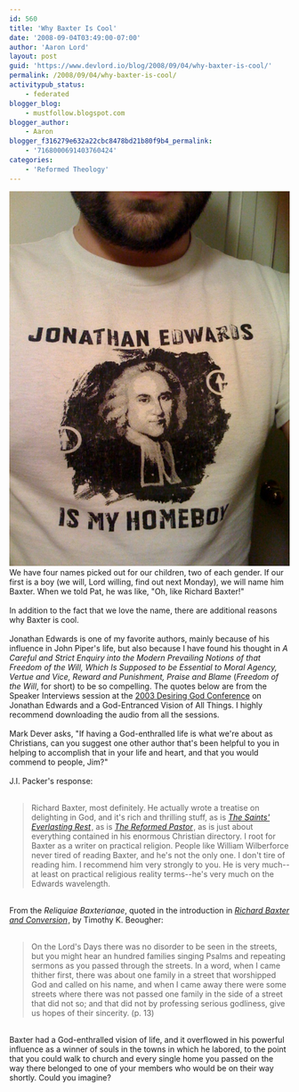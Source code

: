 ```yaml
---
id: 560
title: 'Why Baxter Is Cool'
date: '2008-09-04T03:49:00-07:00'
author: 'Aaron Lord'
layout: post
guid: 'https://www.devlord.io/blog/2008/09/04/why-baxter-is-cool/'
permalink: /2008/09/04/why-baxter-is-cool/
activitypub_status:
    - federated
blogger_blog:
    - mustfollow.blogspot.com
blogger_author:
    - Aaron
blogger_f316279e632a22cbc8478bd21b80f9b4_permalink:
    - '7168000691403760424'
categories:
    - 'Reformed Theology'
---
```


<a href="/assets/img/2011/10/photo-742994.jpg"><img src="/assets/img/2011/10/photo-742994.jpg?w=225" border="0" alt="" /></a>We have four names picked out for our children, two of each gender.  If our first is a boy (we will, Lord willing, find out next Monday), we will name him Baxter.  When we told Pat, he was like, "Oh, like Richard Baxter!"<br /><br />In addition to the fact that we love the name, there are additional reasons why Baxter is cool.<br /><br />Jonathan Edwards is one of my favorite authors, mainly because of his influence in John Piper's life, but also because I have found his thought in <i>A Careful and Strict Enquiry into the Modern Prevailing Notions of that Freedom of the Will, Which Is Supposed to be Essential to Moral Agency, Vertue and Vice, Reward and Punishment, Praise and Blame</i> (<i>Freedom of the Will</i>, for short) to be so compelling.  The quotes below are from the Speaker Interviews session at the <a href="http://www.desiringgod.org/ResourceLibrary/ConferenceMessages/ByConference/3/">2003 Desiring God Conference</a> on Jonathan Edwards and a God-Entranced Vision of All Things.  I highly recommend downloading the audio from all the sessions.<br /><br />Mark Dever asks, "If having a God-enthralled life is what we're about as Christians, can you suggest one other author that's been helpful to you in helping to accomplish that in your life and heart, and that you would commend to people, Jim?"<br /><br />J.I. Packer's response: <br /><br /><blockquote>Richard Baxter, most definitely.  He actually wrote a treatise on delighting in God, and it's rich and thrilling stuff, as is <i><a href="http://www.amazon.com/gp/product/1573832839?ie=UTF8&amp;tag=lbmusic&amp;linkCode=as2&amp;camp=1789&amp;creative=9325&amp;creativeASIN=1573832839">The Saints' Everlasting Rest</a><img src="http://www.assoc-amazon.com/e/ir?t=lbmusic&amp;l=as2&amp;o=1&amp;a=1573832839" width="1" height="1" border="0" alt="" /></i>, as is <i><a href="http://www.amazon.com/gp/product/0851511910?ie=UTF8&amp;tag=lbmusic&amp;linkCode=as2&amp;camp=1789&amp;creative=9325&amp;creativeASIN=0851511910">The Reformed Pastor</a><img src="http://www.assoc-amazon.com/e/ir?t=lbmusic&amp;l=as2&amp;o=1&amp;a=0851511910" width="1" height="1" border="0" alt="" /></i>, as is just about everything contained in his enormous Christian directory.  I root for Baxter as a writer on practical religion.  People like William Wilberforce never tired of reading Baxter, and he's not the only one.  I don't tire of reading him.  I recommend him very strongly to you.  He is very much--at least on practical religious reality terms--he's very much on the Edwards wavelength.</blockquote><br />From the <i>Reliquiae Baxterianae</i>, quoted in the introduction in <i><a href="http://www.amazon.com/gp/product/1845503104?ie=UTF8&amp;tag=lbmusic&amp;linkCode=as2&amp;camp=1789&amp;creative=9325&amp;creativeASIN=1845503104">Richard Baxter and Conversion</a><img src="http://www.assoc-amazon.com/e/ir?t=lbmusic&amp;l=as2&amp;o=1&amp;a=1845503104" width="1" height="1" border="0" alt="" /></i>, by Timothy K. Beougher:<br /><br /><blockquote>On the Lord's Days there was no disorder to be seen in the streets, but you might hear an hundred families singing Psalms and repeating sermons as you passed through the streets.  In a word, when I came thither first, there was about one family in a street that worshipped God and called on his name, and when I came away there were some streets where there was not passed one family in the side of a street that did not so; and that did not by professing serious godliness, give us hopes of their sincerity.  (p. 13)</blockquote><br />Baxter had a God-enthralled vision of life, and it overflowed in his powerful influence as a winner of souls in the towns in which he labored, to the point that you could walk to church and every single home you passed on the way there belonged to one of your members who would be on their way shortly.  Could you imagine?<div class="blogger-post-footer"><img width='1' height='1' src='' alt='' /></div>